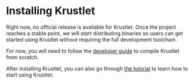 # Installing Krustlet

Right now, no official release is available for Krustlet. Once the project reaches a stable point, we will start
distributing binaries so users can get started using Krustlet without requiring the full development toolchain.

For now, you will need to follow the [developer guide](../community/developers.md) to compile Krustlet from scratch.

After installing Krustlet, you can also go through [the tutorial](tutorial01.md) to learn how to start using Krustlet.
